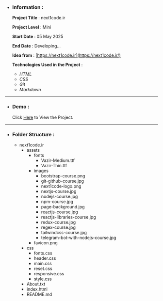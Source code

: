 - ### Information :

  **Project Title** : next1code.ir

  **Project Level** : Mini

  **Start Date** : 05 May 2025

  **End Date** : Developing...

  **Idea from** : [https://next1code.ir](https://next1code.ir/)

  **Technologies Used in the Project** :

  - *HTML*
  - *CSS*
  - *Git*
  - *Markdown*

---

- ### Demo :

  Click [Here](https://hojjatgholamzadeh1997.github.io/next1code.ir/) to View the Project.

---

- ### Folder Structure :

  + next1code.ir
    + assets
      + fonts
        + Vazir-Medium.ttf
        + Vazir-Thin.ttf
      + images
        + bootstrap-course.png
        + git-github-course.jpg
        + next1code-logo.png
        + nextjs-course.jpg
        + nodejs-course.jpg
        + npm-course.jpg
        + page-background.jpg
        + reactjs-course.jpg
        + reactjs-libraries-course.jpg
        + redux-course.jpg
        + regex-course.jpg
        + tailwindcss-course.jpg
        + telegram-bot-with-nodejs-course.jpg
      + favicon.png
    + css
      + fonts.css
      + header.css
      + main.css
      + reset.css
      + responsive.css
      + style.css
    + About.txt
    + index.html
    + README.md
